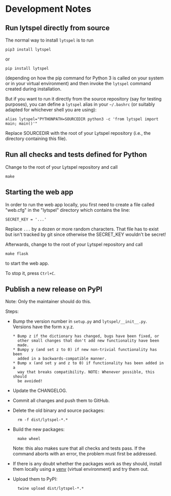 # Development Notes

## Run lytspel directly from source

The normal way to install `lytspel` is to run

    pip3 install lytspel

or

    pip install lytspel

(depending on how the pip command for Python 3 is called on your system or
in your virtual environment) and then invoke the `lytspel` command created
during installation.

But if you want to run it directly from the source repository (say for
testing purposes), you can define a `lytspel` alias in your `~/.bashrc` (or
suitably adapted for whichever shell you are using):

    alias lytspel="PYTHONPATH=SOURCEDIR python3 -c 'from lytspel import main; main()'"

Replace SOURCEDIR with the root of your Lytspel repository (i.e., the
directory containing this file).


## Run all checks and tests defined for Python

Change to the root of your Lytspel repository and call

    make


## Starting the web app

In order to run the web app locally, you first need to create a file called
"web.cfg" in the "lytspel" directory which contains the line:

    SECRET_KEY = '...'

Replace `...` by a dozen or more random characters. That file has to exist
but isn't tracked by git since otherwise the SECRET_KEY wouldn't be secret!

Afterwards, change to the root of your Lytspel repository and call

    make flask

to start the web app.

To stop it, press `Ctrl+C`.


## Publish a new release on PyPI

Note: Only the maintainer should do this.

Steps:

* Bump the version number in `setup.py` and `lytspel/__init__.py`. Versions
  have the form x.y.z.

      * Bump z if the dictionary has changed, bugs have been fixed, or
        other small changes that don't add new functionality have been
        made.
      * Bumpy y (and set z to 0) if new non-trivial functionality has been
        added in a backwards-compatible manner.
      * Bump x (and set y and z to 0) if functionality has been added in a
        way that breaks compatibility. NOTE: Whenever possible, this should
        be avoided!

* Update the CHANGELOG.

* Commit all changes and push them to GitHub.

* Delete the old binary and source packages:

        rm -f dist/lytspel-*.*

* Build the new packages:

        make wheel

    Note: this also makes sure that all checks and tests pass. If the
    command aborts with an error, the problem must first be addressed.

* If there is any doubt whether the packages work as they should, install
  them locally using a [venv](https://docs.python.org/3/tutorial/venv.html)
  (virtual environment) and try them out.

* Upload them to PyPI:

        twine upload dist/lytspel-*.*
